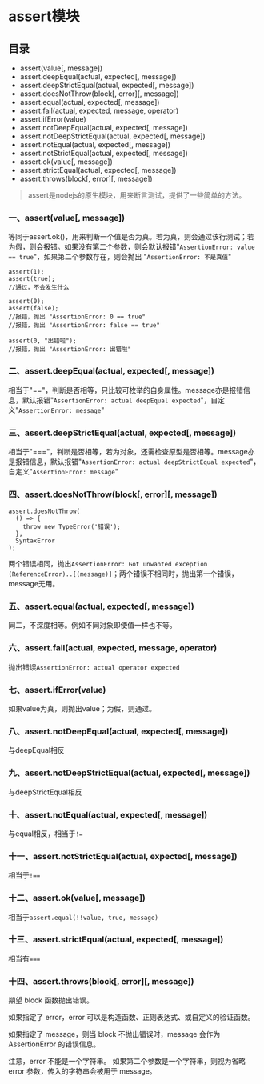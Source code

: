 # assert模块

## 目录

- assert(value[, message])
- assert.deepEqual(actual, expected[, message])
- assert.deepStrictEqual(actual, expected[, message])
- assert.doesNotThrow(block[, error][, message])
- assert.equal(actual, expected[, message])
- assert.fail(actual, expected, message, operator)
- assert.ifError(value)
- assert.notDeepEqual(actual, expected[, message])
- assert.notDeepStrictEqual(actual, expected[, message])
- assert.notEqual(actual, expected[, message])
- assert.notStrictEqual(actual, expected[, message])
- assert.ok(value[, message])
- assert.strictEqual(actual, expected[, message])
- assert.throws(block[, error][, message])

> assert是nodejs的原生模块，用来断言测试，提供了一些简单的方法。

### 一、assert(value[, message])

等同于assert.ok()，用来判断一个值是否为真。若为真，则会通过该行测试；若为假，则会报错。如果没有第二个参数，则会默认报错"`AssertionError: value == true`"，如果第二个参数存在，则会抛出 "`AssertionError: 不是真值`"

	assert(1);
	assert(true);
	//通过，不会发生什么

	assert(0);
	assert(false);
	//报错，抛出 "AssertionError: 0 == true"
	//报错，抛出 "AssertionError: false == true"

	assert(0, "出错啦");
	//报错，抛出 "AssertionError: 出错啦"


### 二、assert.deepEqual(actual, expected[, message])

相当于"=="，判断是否相等，只比较可枚举的自身属性。message亦是报错信息，默认报错"`AssertionError: actual deepEqual expected`"，自定义"`AssertionError: message`"


### 三、assert.deepStrictEqual(actual, expected[, message])

相当于"==="，判断是否相等，若为对象，还需检查原型是否相等。message亦是报错信息，默认报错"`AssertionError: actual deepStrictEqual expected`"，自定义"`AssertionError: message`"


### 四、assert.doesNotThrow(block[, error][, message])
	
	assert.doesNotThrow(
	  () => {
	    throw new TypeError('错误');
	  },
	  SyntaxError
	);

两个错误相同，抛出`AssertionError: Got unwanted exception (ReferenceError)..[(message)]`；两个错误不相同时，抛出第一个错误，message无用。


### 五、assert.equal(actual, expected[, message])

同二，不深度相等。例如不同对象即使值一样也不等。


### 六、assert.fail(actual, expected, message, operator)

抛出错误`AssertionError: actual operator expected`


### 七、assert.ifError(value)

如果value为真，则抛出value；为假，则通过。


### 八、assert.notDeepEqual(actual, expected[, message])

与deepEqual相反


### 九、assert.notDeepStrictEqual(actual, expected[, message])

与deepStrictEqual相反


### 十、assert.notEqual(actual, expected[, message])

与equal相反，相当于`!=`


### 十一、assert.notStrictEqual(actual, expected[, message])

相当于`!==`


### 十二、assert.ok(value[, message])

相当于`assert.equal(!!value, true, message)`


### 十三、assert.strictEqual(actual, expected[, message])


相当有`===`


### 十四、assert.throws(block[, error][, message])

期望 block 函数抛出错误。

如果指定了 error，error 可以是构造函数、正则表达式、或自定义的验证函数。

如果指定了 message，则当 block 不抛出错误时，message 会作为 AssertionError 的错误信息。

注意，error 不能是一个字符串。 如果第二个参数是一个字符串，则视为省略 error 参数，传入的字符串会被用于 message。




	


	